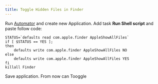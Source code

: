 ```yaml
---
title: Toggle Hidden Files in Finder
---
```


Run [Automator](http://en.wikipedia.org/wiki/Automator_(software)) and create new Application. Add task **Run Shell script** and paste follow code:

```shell
STATUS=`defaults read com.apple.finder AppleShowAllFiles`
if [ $STATUS == YES ];
then
    defaults write com.apple.finder AppleShowAllFiles NO
else
    defaults write com.apple.finder AppleShowAllFiles YES
fi
killall Finder
```

Save application. From now can Tooggle
